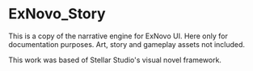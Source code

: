 # ExNovo_Story

This is a copy of the narrative engine for ExNovo UI. Here only for documentation purposes. Art, story and gameplay assets not included. 

This work was based of Stellar Studio's visual novel framework.
